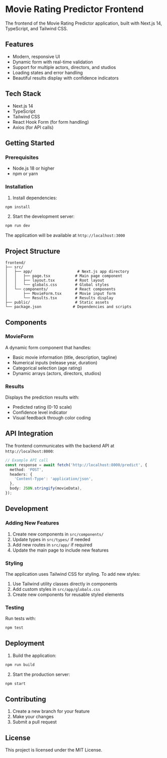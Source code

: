 # Movie Rating Predictor Frontend

The frontend of the Movie Rating Predictor application, built with Next.js 14, TypeScript, and Tailwind CSS.

## Features

- Modern, responsive UI
- Dynamic form with real-time validation
- Support for multiple actors, directors, and studios
- Loading states and error handling
- Beautiful results display with confidence indicators

## Tech Stack

- Next.js 14
- TypeScript
- Tailwind CSS
- React Hook Form (for form handling)
- Axios (for API calls)

## Getting Started

### Prerequisites

- Node.js 18 or higher
- npm or yarn

### Installation

1. Install dependencies:
```bash
npm install
```

2. Start the development server:
```bash
npm run dev
```

The application will be available at `http://localhost:3000`

## Project Structure

```
frontend/
├── src/
│   ├── app/                    # Next.js app directory
│   │   ├── page.tsx           # Main page component
│   │   ├── layout.tsx         # Root layout
│   │   └── globals.css        # Global styles
│   └── components/            # React components
│       ├── MovieForm.tsx      # Movie input form
│       └── Results.tsx        # Results display
├── public/                    # Static assets
└── package.json              # Dependencies and scripts
```

## Components

### MovieForm

A dynamic form component that handles:
- Basic movie information (title, description, tagline)
- Numerical inputs (release year, duration)
- Categorical selection (age rating)
- Dynamic arrays (actors, directors, studios)

### Results

Displays the prediction results with:
- Predicted rating (0-10 scale)
- Confidence level indicator
- Visual feedback through color coding

## API Integration

The frontend communicates with the backend API at `http://localhost:8000`:

```typescript
// Example API call
const response = await fetch('http://localhost:8000/predict', {
  method: 'POST',
  headers: {
    'Content-Type': 'application/json',
  },
  body: JSON.stringify(movieData),
});
```

## Development

### Adding New Features

1. Create new components in `src/components/`
2. Update types in `src/types/` if needed
3. Add new routes in `src/app/` if required
4. Update the main page to include new features

### Styling

The application uses Tailwind CSS for styling. To add new styles:

1. Use Tailwind utility classes directly in components
2. Add custom styles in `src/app/globals.css`
3. Create new components for reusable styled elements

### Testing

Run tests with:
```bash
npm test
```

## Deployment

1. Build the application:
```bash
npm run build
```

2. Start the production server:
```bash
npm start
```

## Contributing

1. Create a new branch for your feature
2. Make your changes
3. Submit a pull request

## License

This project is licensed under the MIT License.
